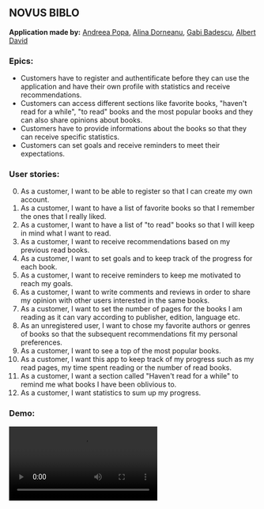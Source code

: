 ## NOVUS BIBLO

**Application made by:** [Andreea Popa](https://github.com/andreea-popa22), [Alina Dorneanu](https://github.com/alina0311), [Gabi Badescu](https://github.com/BadescuGabi), [Albert David](https://github.com/albertdavid00) 

### Epics:
- Customers have to register and authentificate before they can use the application and have their own profile with statistics and receive recommendations.
- Customers can access different sections like favorite books, "haven't read for a while", "to read" books and the most popular books and they can also share opinions about books.
- Customers have to provide informations about the books so that they can receive specific statistics.
- Customers can set goals and receive reminders to meet their expectations.


### User stories:
0. As a customer, I want to be able to register so that I can create my own account.
1. As a customer, I want to have a list of favorite books so that I remember the ones that I really liked.
2. As a customer, I want to have a list of "to read" books so that I will keep in mind what I want to read.
3. As a customer, I want to receive recommendations based on my previous read books.
4. As a customer, I want to set goals and to keep track of the progress for each book.
5. As a customer, I want to receive reminders to keep me motivated to reach my goals.
6. As a customer, I want to write comments and reviews in order to share my opinion with other users interested in the same books.
7. As a customer, I want to set the number of pages for the books I am reading as it can vary according to publisher, edition, language etc.
8. As an unregistered user, I want to chose my favorite authors or genres of books so that the subsequent recommendations fit my personal preferences.
9. As a customer, I want to see a top of the most popular books.
10. As a customer, I want this app to keep track of my progress such as my read pages, my time spent reading or the number of read books.
11. As a customer, I want a section called "Haven't read for a while" to remind me what books I have been oblivious to.
12. As a customer, I want statistics to sum up my progress.

### Demo:
![Demo](demo.mp4)
